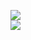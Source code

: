 [![](https://img.shields.io/badge/Made%20With-Github%20Spray-lightgrey.svg?style=for-the-badge&logo=github)](https://github.com/Annihil/github-spray#21650)  
[![](https://i.imgur.com/2DrTn0Z.gif)](https://github.com/Annihil/github-spray)